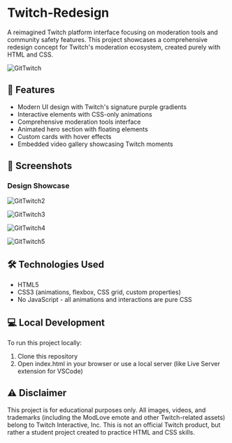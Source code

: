 # Twitch-Redesign

A reimagined Twitch platform interface focusing on moderation tools and community safety features. This project showcases a comprehensive redesign concept for Twitch's moderation ecosystem, created purely with HTML and CSS.

![GitTwitch](https://github.com/user-attachments/assets/b91a9501-6f35-4085-9c47-311f970e4c87)


## 🌟 Features

- Modern UI design with Twitch's signature purple gradients
- Interactive elements with CSS-only animations
- Comprehensive moderation tools interface
- Animated hero section with floating elements
- Custom cards with hover effects
- Embedded video gallery showcasing Twitch moments

## 📸 Screenshots

### Design Showcase


![GitTwitch2](https://github.com/user-attachments/assets/c8a9d31d-919b-470a-989d-265627d5d83d)

![GitTwitch3](https://github.com/user-attachments/assets/66586240-41a9-46ac-a09b-134eb67cf313)

![GitTwitch4](https://github.com/user-attachments/assets/423fdf6a-7553-4df7-8788-1e32ff677c60)

![GitTwitch5](https://github.com/user-attachments/assets/de03774e-6f87-4bb7-9daa-0c7ea415a2c4)


## 🛠️ Technologies Used

- HTML5
- CSS3 (animations, flexbox, CSS grid, custom properties)
- No JavaScript - all animations and interactions are pure CSS

## 💻 Local Development
To run this project locally:

1. Clone this repository
2. Open index.html in your browser or use a local server (like Live Server extension for VSCode)

## ⚠️ Disclaimer
This project is for educational purposes only. All images, videos, and trademarks (including the ModLove emote and other Twitch-related assets) belong to Twitch Interactive, Inc. This is not an official Twitch product, but rather a student project created to practice HTML and CSS skills.












